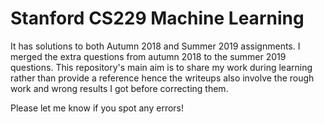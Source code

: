 # Stanford CS229 Machine Learning

It has solutions to both Autumn 2018 and Summer 2019 assignments. I merged the extra questions from autumn 2018 to the summer 2019 questions.  This repository's main aim is to share my work during learning rather than provide a reference hence the writeups also involve the rough work and wrong results I got before correcting them.

Please let me know if you spot any errors!
